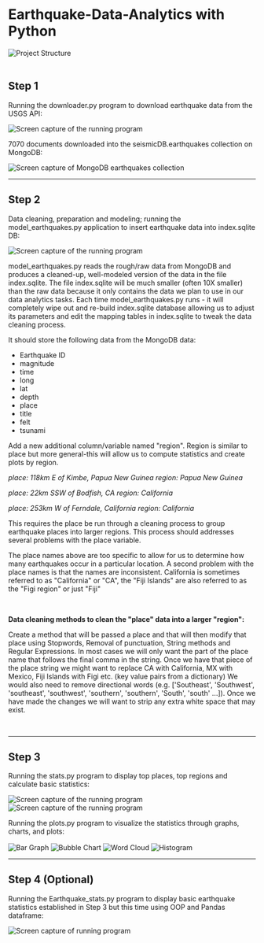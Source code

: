 # Earthquake-Data-Analytics with Python

<img alt = "Project Structure" src = "./Images/PythonProject.PNG" align = "center" />

<br>
<br>

<h2>Step 1</h2>
<p>Running the downloader.py program to download earthquake data from the USGS API:</p>
<img alt = "Screen capture of the running program" src = "./Images/downloader_run.png" align = "center">

<p>7070 documents downloaded into the seismicDB.earthquakes collection on MongoDB:</p>
<img alt = "Screen capture of MongoDB earthquakes collection" src = "./Images/downloader_mongodb.png" align = "center">

<br>
<hr>
<h2>Step 2</h2>
<p>Data cleaning, preparation and modeling; running the model_earthquakes.py application to insert earthquake data into index.sqlite DB:</p>
<img alt = "Screen capture of the running program" src = "./Images/datacleaning.png" align = "center">
<br />

<p>model_earthquakes.py reads the rough/raw data from MongoDB and produces a cleaned-up, well-modeled version of the data in the file index.sqlite.
The file index.sqlite will be much smaller (often 10X smaller) than the raw data because it only contains the data we plan to use in our data analytics tasks.
Each time model_earthquakes.py runs - it will completely wipe out and re-build index.sqlite database allowing us to adjust its parameters and edit the mapping tables in index.sqlite to tweak the data cleaning process.</p>

<p>It should store the following data from the MongoDB data:
  <ul>
    <li>Earthquake ID</li>
    <li>magnitude</li>
    <li>time</li>
    <li>long</li>
    <li>lat</li>
    <li>depth</li>
    <li>place</li>
    <li>title</li>
    <li>felt</li>
    <li>tsunami</li>
    </ul>
Add a new additional column/variable named "region". Region is similar to place but more general-this will allow us to compute statistics and create plots by region.</p> 
<p><i>place: 118km E of Kimbe, Papua New Guinea 
region: Papua New Guinea</i></p>
<p><i>place: 22km SSW of Bodfish, CA 
region: California</i></p>
<p><i>place: 253km W of Ferndale, California
region: California</i></p>
<p>This requires the place be run through a cleaning process to group earthquake places into larger regions. This process should addresses several problems with the place variable.</p>
<p>The place names above are too specific to allow for us to determine how many earthquakes occur in a particular location.
A second problem with the place names is that the names are inconsistent. California is sometimes referred to as "California" or "CA", the "Fiji Islands" are also referred to as the "Figi region" or just "Fiji"</p>
<br>
<p><b>Data cleaning methods to clean the "place" data into a larger "region":</b></p>
<p>Create a method that will be passed a place and that will then modify that place using Stopwords, Removal of punctuation, String methods and Regular Expressions.
In most cases we will only want the part of the place name that follows the final comma in the string.
Once we have that piece of the place string we might want to replace CA with California, MX with Mexico, Fiji Islands with Figi etc. (key value pairs from a dictionary)
We would also need to remove directional words (e.g. ['Southeast', 'Southwest', 'southeast', 'southwest', 'southern', 'southern', 'South', 'south'  ...]).
Once we have made the changes we will want to strip any extra white space that may exist.</p>


<br>
<hr>
<h2>Step 3</h2>
<p>Running the stats.py program to display top places, top regions and calculate basic statistics:</p>
<img alt = "Screen capture of the running program" src = "./Images/statistics.png" align = "center">
<img alt = "Screen capture of the running program" src = "./Images/statistics2.png" align = "center">

<br>
<p>Running the plots.py program to visualize the statistics through graphs, charts, and plots:</p>
<img alt = "Bar Graph" src = "./Visualization/bargraph_A5.png" align = "center">
<img alt = "Bubble Chart" src = "./Visualization/bubblechart_A5.png" align = "center">
<img alt = "Word Cloud" src = "./Visualization/wordcloud_A5.png" align = "center">
<img alt = "Histogram" src = "./Visualization/histogram_A5.png" align = "center">

<br>
<hr>

<h2>Step 4 (Optional)</h2>
<p>Running the Earthquake_stats.py program to display basic earthquake statistics established in Step 3 but this time using OOP and Pandas dataframe:</p>
<img alt = "Screen capture of running program" src = "./Images/oop_pandas.png" align = "center">






